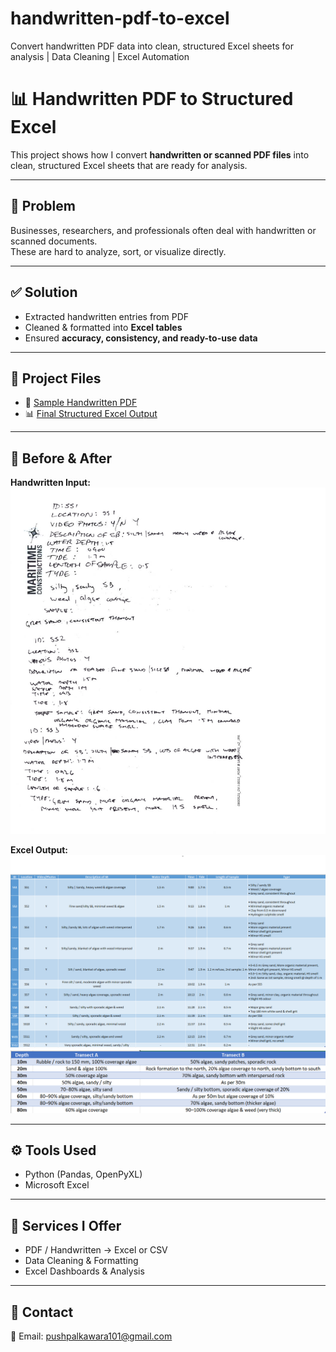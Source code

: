 # handwritten-pdf-to-excel
Convert handwritten PDF data into clean, structured Excel sheets for analysis | Data Cleaning | Excel Automation


# 📊 Handwritten PDF to Structured Excel  

This project shows how I convert **handwritten or scanned PDF files** into clean, structured Excel sheets that are ready for analysis.  

---

## 📝 Problem  
Businesses, researchers, and professionals often deal with handwritten or scanned documents.  
These are hard to analyze, sort, or visualize directly.  

---

## ✅ Solution  
- Extracted handwritten entries from PDF  
- Cleaned & formatted into **Excel tables**  
- Ensured **accuracy, consistency, and ready-to-use data**  

---

## 📂 Project Files  
- 📄 [Sample Handwritten PDF](sample_input.pdf)  
- 📊 [Final Structured Excel Output](structured_output.xlsx)  

---

## 📸 Before & After  

**Handwritten Input:**  
![Before](before.png)  

**Excel Output:**  
![After](after1.png)  
![After](after2.png)  

---

## ⚙️ Tools Used  
- Python (Pandas, OpenPyXL)  
- Microsoft Excel  

---

## 💼 Services I Offer  
- PDF / Handwritten → Excel or CSV  
- Data Cleaning & Formatting  
- Excel Dashboards & Analysis  

---

## 📩 Contact  
📧 Email: pushpalkawara101@gmail.com  
